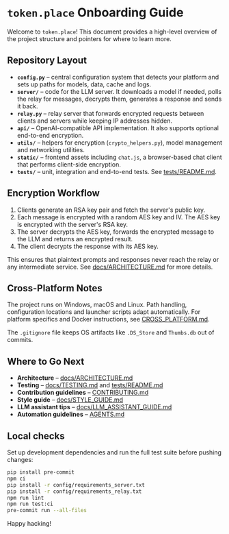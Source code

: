 # `token.place` Onboarding Guide

Welcome to `token.place`! This document provides a high-level overview of the project structure and pointers for where to learn more.

## Repository Layout

- **`config.py`** – central configuration system that detects your platform and sets up paths for models, data, cache and logs.
- **`server/`** – code for the LLM server. It downloads a model if needed, polls the relay for messages, decrypts them, generates a response and sends it back.
- **`relay.py`** – relay server that forwards encrypted requests between clients and servers while keeping IP addresses hidden.
- **`api/`** – OpenAI-compatible API implementation. It also supports optional end-to-end encryption.
- **`utils/`** – helpers for encryption (`crypto_helpers.py`), model management and networking utilities.
- **`static/`** – frontend assets including `chat.js`, a browser-based chat client that performs client-side encryption.
- **`tests/`** – unit, integration and end-to-end tests. See [tests/README.md](../tests/README.md).

## Encryption Workflow

1. Clients generate an RSA key pair and fetch the server's public key.
2. Each message is encrypted with a random AES key and IV. The AES key is encrypted with the server's RSA key.
3. The server decrypts the AES key, forwards the encrypted message to the LLM and returns an encrypted result.
4. The client decrypts the response with its AES key.

This ensures that plaintext prompts and responses never reach the relay or any intermediate service. See [docs/ARCHITECTURE.md](ARCHITECTURE.md) for more details.

## Cross-Platform Notes

The project runs on Windows, macOS and Linux. Path handling, configuration locations and launcher scripts adapt automatically. For platform specifics and Docker instructions, see [CROSS_PLATFORM.md](CROSS_PLATFORM.md).

The `.gitignore` file keeps OS artifacts like `.DS_Store` and `Thumbs.db` out of commits.

## Where to Go Next

- **Architecture** – [docs/ARCHITECTURE.md](ARCHITECTURE.md)
- **Testing** – [docs/TESTING.md](TESTING.md) and [tests/README.md](../tests/README.md)
- **Contribution guidelines** – [CONTRIBUTING.md](../CONTRIBUTING.md)
- **Style guide** – [docs/STYLE_GUIDE.md](STYLE_GUIDE.md)
- **LLM assistant tips** – [docs/LLM_ASSISTANT_GUIDE.md](LLM_ASSISTANT_GUIDE.md)
- **Automation guidelines** – [AGENTS.md](AGENTS.md)

## Local checks

Set up development dependencies and run the full test suite before pushing changes:

```bash
pip install pre-commit
npm ci
pip install -r config/requirements_server.txt
pip install -r config/requirements_relay.txt
npm run lint
npm run test:ci
pre-commit run --all-files
```

Happy hacking!

